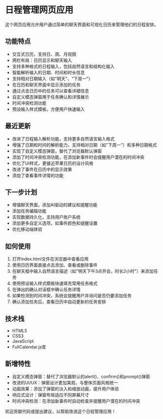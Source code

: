 # 日程管理网页应用

这个网页应用允许用户通过简单的聊天界面和可视化日历来管理他们的日程安排。

## 功能特点

- 交互式日历，支持日、周、月视图
- 两栏布局：日历显示和聊天输入
- 支持多种格式的日程输入，包括自然语言和结构化输入
- 智能解析输入的日期、时间和时长信息
- 支持相对日期输入（如"明天"、"下周一"）
- 在日历和聊天界面中显示添加的任务
- 通过点击日历中的任务可以查看详细信息
- 自定义模态弹窗用于任务确认和详情展示
- 时间冲突检测功能
- 预设输入样式模板，方便用户快速输入

## 最近更新

- 改进了日程输入解析功能，支持更多自然语言输入格式
- 增强了日期和时间的解析能力，支持相对日期（如"下周一"）和多种日期格式
- 实现了自定义模态弹窗，替代了浏览器默认弹窗
- 添加了时间冲突检测功能，在添加新事件时会提醒用户潜在的时间冲突
- 优化了UI样式，更接近苹果日历的设计风格
- 改进了事件在日历中的显示效果
- 添加了查看事件详情的功能

## 下一步计划

- 增强聊天界面，添加AI驱动的建议和提醒功能
- 添加任务编辑功能
- 实现数据持久化，支持用户账户系统
- 添加更多自定义选项，如事件颜色和提醒设置
- 优化移动端体验

## 如何使用

1. 打开index.html文件在浏览器中查看应用
2. 使用日历界面直接点击添加、查看或删除事件
3. 在聊天框中输入自然语言描述（如"明天下午3点开会，时长2小时"）来添加任务
4. 使用预设输入样式模板快速填充常用任务格式
5. 在弹出的确认对话框中确认任务详情
6. 如果检测到时间冲突，系统会提醒用户并询问是否仍要添加任务
7. 确认添加任务后，查看日历中自动更新的任务安排

## 技术栈

- HTML5
- CSS3
- JavaScript
- FullCalendar.js库

## 新增特性

- 自定义模态弹窗：替代了浏览器默认的alert()、confirm()和prompt()弹窗
- 改进的UI/UX：弹窗设计更加美观，与整体页面风格统一
- 动画效果：添加了弹窗的淡入和缩放动画，提升用户体验
- 响应式设计：弹窗布局适应不同屏幕尺寸
- 时间冲突检测：在添加新事件时自动检查并提醒用户潜在的时间冲突

欢迎贡献代码或提出建议，以帮助改进这个日程管理应用！
